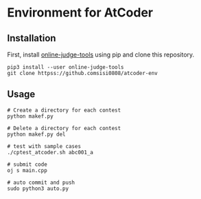 # Environment for AtCoder

## Installation

First, install [online-judge-tools](https://github.com/online-judge-tools/oj/blob/master/docs/getting-started.ja.md) using pip and clone this repository.

```
pip3 install --user online-judge-tools
git clone httpss://github.comsisi0808/atcoder-env
```

## Usage

```
# Create a directory for each contest
python makef.py 

# Delete a directory for each contest
python makef.py del

# test with sample cases
./cptest_atcoder.sh abc001_a

# submit code
oj s main.cpp

# auto commit and push
sudo python3 auto.py
```